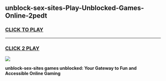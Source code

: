 
## unblock-sex-sites-Play-Unblocked-Games-Online-2pedt
<h3>
<a href="https://premium76.site?title=unblock-sex-sites&ref=25A">CLICK TO PLAY</a></h3>
<hr>

<h3>
<a href="https://premium76.site?title=unblock-sex-sites&ref=25A">CLICK 2 PLAY</a>
  
</h3>

<a href="https://premium76.site?title=unblock-sex-sites&ref=25A"><img src="https://clearcache.store/games.png"></a>


**unblock-sex-sites games unblocked: Your Gateway to Fun and Accessible Online Gaming**
